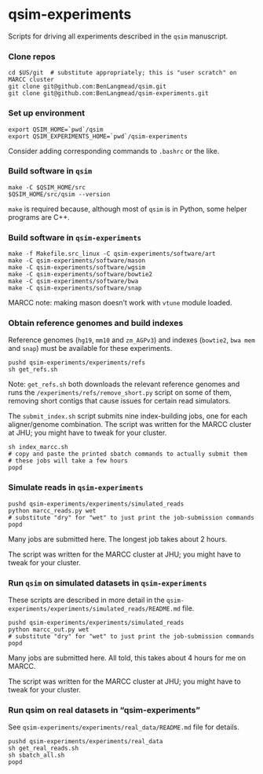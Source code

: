 # qsim-experiments

Scripts for driving all experiments described in the `qsim` manuscript.

### Clone repos

```
cd $US/git  # substitute appropriately; this is "user scratch" on MARCC cluster
git clone git@github.com:BenLangmead/qsim.git
git clone git@github.com:BenLangmead/qsim-experiments.git
```

### Set up environment

```
export QSIM_HOME=`pwd`/qsim
export QSIM_EXPERIMENTS_HOME=`pwd`/qsim-experiments
```

Consider adding corresponding commands to `.bashrc` or the like.

### Build software in `qsim`

```
make -C $QSIM_HOME/src
$QSIM_HOME/src/qsim --version
```

`make` is required because, although most of `qsim` is in Python, some helper programs are C++.

### Build software in `qsim-experiments`

```
make -f Makefile.src_linux -C qsim-experiments/software/art
make -C qsim-experiments/software/mason
make -C qsim-experiments/software/wgsim
make -C qsim-experiments/software/bowtie2
make -C qsim-experiments/software/bwa
make -C qsim-experiments/software/snap
```

MARCC note: making mason doesn’t work with `vtune` module loaded.

### Obtain reference genomes and build indexes

Reference genomes (`hg19`, `mm10` and `zm_AGPv3`) and indexes (`bowtie2`, `bwa mem` and `snap`) must be available for these experiments.

```
pushd qsim-experiments/experiments/refs
sh get_refs.sh
```

Note: `get_refs.sh` both downloads the relevant reference genomes and runs the `/experiments/refs/remove_short.py` script on some of them, removing short contigs that cause issues for certain read simulators.

The `submit_index.sh` script submits nine index-building jobs, one for each aligner/genome combination.  The script was written for the MARCC cluster at JHU; you might have to tweak for your cluster.

```
sh index_marcc.sh
# copy and paste the printed sbatch commands to actually submit them
# these jobs will take a few hours
popd
```

### Simulate reads in `qsim-experiments`

```
pushd qsim-experiments/experiments/simulated_reads
python marcc_reads.py wet
# substitute "dry" for "wet" to just print the job-submission commands
popd
```

Many jobs are submitted here.  The longest job takes about 2 hours.

The script was written for the MARCC cluster at JHU; you might have to tweak for your cluster.

### Run `qsim` on simulated datasets in `qsim-experiments`

These scripts are described in more detail in the `qsim-experiments/experiments/simulated_reads/README.md` file.

```
pushd qsim-experiments/experiments/simulated_reads
python marcc_out.py wet
# substitute "dry" for "wet" to just print the job-submission commands
popd
```

Many jobs are submitted here.  All told, this takes about 4 hours for me on MARCC.

The script was written for the MARCC cluster at JHU; you might have to tweak for your cluster.

### Run qsim on real datasets in “qsim-experiments”

See `qsim-experiments/experiments/real_data/README.md` file for details.

```
pushd qsim-experiments/experiments/real_data
sh get_real_reads.sh
sh sbatch_all.sh
popd
```
